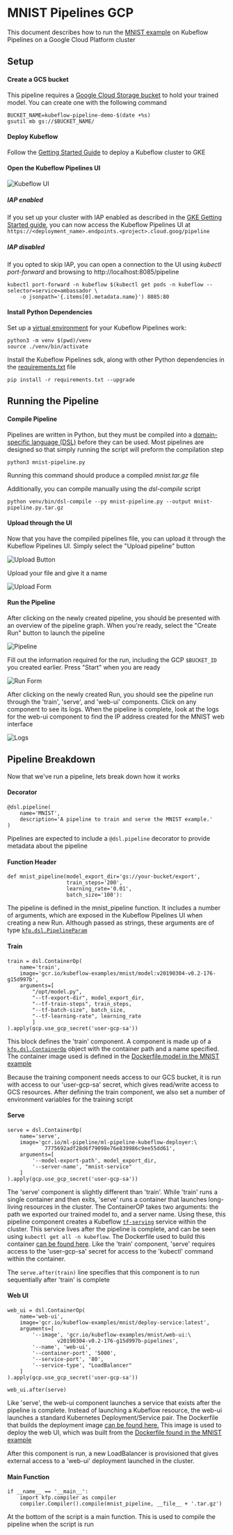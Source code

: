 # MNIST Pipelines GCP

This document describes how to run the [MNIST example](https://github.com/kubeflow/examples/tree/master/mnist) on Kubeflow Pipelines on a Google Cloud Platform cluster

## Setup

#### Create a GCS bucket

This pipeline requires a [Google Cloud Storage bucket](https://cloud.google.com/storage/) to hold your trained model. You can create one with the following command
```
BUCKET_NAME=kubeflow-pipeline-demo-$(date +%s)
gsutil mb gs://$BUCKET_NAME/
```

#### Deploy Kubeflow

Follow the [Getting Started Guide](https://www.kubeflow.org/docs/started/getting-started-gke) to deploy a Kubeflow cluster to GKE

#### Open the Kubeflow Pipelines UI

![Kubeflow UI](./img/kubeflow.png "Kubeflow UI")

##### IAP enabled
If you set up your cluster with IAP enabled as described in the [GKE Getting Started guide](https://www.kubeflow.org/docs/started/getting-started-gke), 
you can now access the Kubeflow Pipelines UI at `https://<deployment_name>.endpoints.<project>.cloud.goog/pipeline`

##### IAP disabled
If you opted to skip IAP, you can open a connection to the UI using *kubectl port-forward* and browsing to http://localhost:8085/pipeline

```
kubectl port-forward -n kubeflow $(kubectl get pods -n kubeflow --selector=service=ambassador \
    -o jsonpath='{.items[0].metadata.name}') 8085:80
```

#### Install Python Dependencies

Set up a [virtual environment](https://docs.python.org/3/tutorial/venv.html) for your Kubeflow Pipelines work:

```
python3 -m venv $(pwd)/venv
source ./venv/bin/activate
```

Install the Kubeflow Pipelines sdk, along with other Python dependencies in the [requirements.txt](./requirements.txt) file

```
pip install -r requirements.txt --upgrade
```

## Running the Pipeline

#### Compile Pipeline
Pipelines are written in Python, but they must be compiled into a [domain-specific language (DSL)](https://en.wikipedia.org/wiki/Domain-specific_language)
before they can be used. Most pipelines are designed so that simply running the script will preform the compilation step
```
python3 mnist-pipeline.py
```
Running this command should produce a compiled *mnist.tar.gz* file

Additionally, you can compile manually using the *dsl-compile* script

```
python venv/bin/dsl-compile --py mnist-pipeline.py --output mnist-pipeline.py.tar.gz
```

#### Upload through the UI

Now that you have the compiled pipelines file, you can upload it through the Kubeflow Pipelines UI.
Simply select the "Upload pipeline" button

![Upload Button](./img/upload_btn.png "Upload Button")

Upload your file and give it a name

![Upload Form](./img/upload_form.png "Upload Form")

#### Run the Pipeline

After clicking on the newly created pipeline, you should be presented with an overview of the pipeline graph.
When you're ready, select the "Create Run" button to launch the pipeline

![Pipeline](./img/pipeline.png "Pipeline")

Fill out the information required for the run, including the GCP `$BUCKET_ID` you created earlier. Press "Start" when you are ready

![Run Form](./img/run_form.png "Run Form")

After clicking on the newly created Run, you should see the pipeline run through the 'train', 'serve', and 'web-ui' components. Click on any component to see its logs.
When the pipeline is complete, look at the logs for the web-ui component to find the IP address created for the MNIST web interface

![Logs](./img/logs.png "Logs")

## Pipeline Breakdown

Now that we've run a pipeline, lets break down how it works

#### Decorator
```
@dsl.pipeline(
    name='MNIST',
    description='A pipeline to train and serve the MNIST example.'
)
```
Pipelines are expected to include a `@dsl.pipeline` decorator to provide metadata about the pipeline

#### Function Header
```
def mnist_pipeline(model_export_dir='gs://your-bucket/export',
                   train_steps='200',
                   learning_rate='0.01',
                   batch_size='100'):
```
The pipeline is defined in the mnist_pipeline function. It includes a number of arguments, which are exposed in the Kubeflow Pipelines UI when creating a new Run. 
Although passed as strings, these arguments are of type [`kfp.dsl.PipelineParam`](https://github.com/kubeflow/pipelines/blob/master/sdk/python/kfp/dsl/_pipeline_param.py)

#### Train
```
train = dsl.ContainerOp(
    name='train',
    image='gcr.io/kubeflow-examples/mnist/model:v20190304-v0.2-176-g15d997b',
    arguments=[
        "/opt/model.py",
        "--tf-export-dir", model_export_dir,
        "--tf-train-steps", train_steps,
        "--tf-batch-size", batch_size,
        "--tf-learning-rate", learning_rate
        ]
).apply(gcp.use_gcp_secret('user-gcp-sa'))
```
This block defines the 'train' component. A component is made up of a [`kfp.dsl.ContainerOp`](https://github.com/kubeflow/pipelines/blob/master/sdk/python/kfp/dsl/_container_op.py) 
object with the container path and a name specified. The container image used is defined in the [Dockerfile.model in the MNIST example](https://github.com/kubeflow/examples/blob/master/mnist/Dockerfile.model)

Because the training component needs access to our GCS bucket, it is run with access to our 'user-gcp-sa' secret, which gives 
read/write access to GCS resources.
After defining the train component, we also set a number of environment variables for the training script

#### Serve
```
serve = dsl.ContainerOp(
    name='serve',
    image='gcr.io/ml-pipeline/ml-pipeline-kubeflow-deployer:\
            7775692adf28d6f79098e76e839986c9ee55dd61',
    arguments=[
        '--model-export-path', model_export_dir,
        '--server-name', "mnist-service"
    ]
).apply(gcp.use_gcp_secret('user-gcp-sa'))
```
The 'serve' component is slightly different than 'train'. While 'train' runs a single container and then exits, 'serve' runs a container that launches long-living 
resources in the cluster. The ContainerOP takes two arguments: the path we exported our trained model to, and a server name. Using these, this pipeline component 
creates a Kubeflow [`tf-serving`](https://github.com/kubeflow/kubeflow/tree/master/kubeflow/tf-serving) service within the cluster. This service lives after the 
pipeline is complete, and can be seen using `kubectl get all -n kubeflow`. The Dockerfile used to build this container [can be found here](https://github.com/kubeflow/pipelines/blob/master/components/kubeflow/deployer/Dockerfile).
Like the 'train' component, 'serve' requires access to the 'user-gcp-sa' secret for access to the 'kubectl' command within the container.

The `serve.after(train)` line specifies that this component is to run sequentially after 'train' is complete

#### Web UI
```
web_ui = dsl.ContainerOp(
    name='web-ui',
    image='gcr.io/kubeflow-examples/mnist/deploy-service:latest',
    arguments=[
        '--image', 'gcr.io/kubeflow-examples/mnist/web-ui:\
                v20190304-v0.2-176-g15d997b-pipelines',
        '--name', 'web-ui',
        '--container-port', '5000',
        '--service-port', '80',
        '--service-type', "LoadBalancer"
    ]
).apply(gcp.use_gcp_secret('user-gcp-sa'))

web_ui.after(serve)
```
Like 'serve', the web-ui component launches a service that exists after the pipeline is complete. Instead of launching a Kubeflow resource, the web-ui launches
a standard Kubernetes Deployment/Service pair. The Dockerfile that builds the deployment image [can be found here.](./deploy-service/Dockerfile) This image is used
to deploy the web UI, which was built from the [Dockerfile found in the MNIST example](https://github.com/kubeflow/examples/blob/master/mnist/web-ui/Dockerfile)

After this component is run, a new LoadBalancer is provisioned that gives external access to a 'web-ui' deployment launched in the cluster.

#### Main Function
```
if __name__ == '__main__':
    import kfp.compiler as compiler
    compiler.Compiler().compile(mnist_pipeline, __file__ + '.tar.gz')
```

At the bottom of the script is a main function. This is used to compile the pipeline when the script is run
